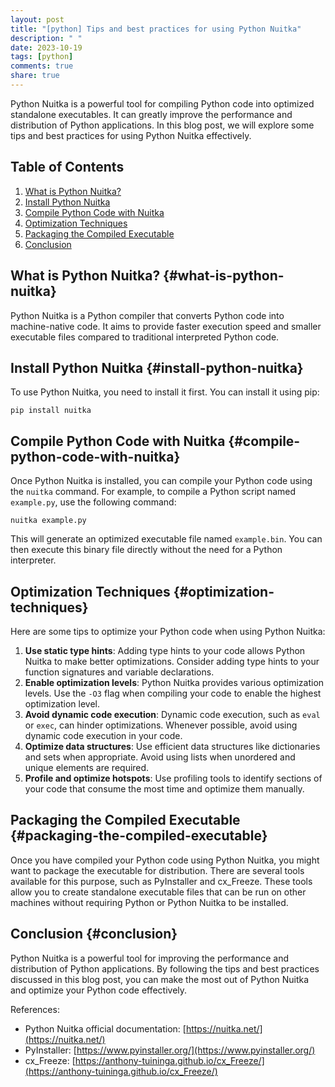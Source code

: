 ```yaml
---
layout: post
title: "[python] Tips and best practices for using Python Nuitka"
description: " "
date: 2023-10-19
tags: [python]
comments: true
share: true
---
```


Python Nuitka is a powerful tool for compiling Python code into optimized standalone executables. It can greatly improve the performance and distribution of Python applications. In this blog post, we will explore some tips and best practices for using Python Nuitka effectively.

## Table of Contents
1. [What is Python Nuitka?](#what-is-python-nuitka)
2. [Install Python Nuitka](#install-python-nuitka)
3. [Compile Python Code with Nuitka](#compile-python-code-with-nuitka)
4. [Optimization Techniques](#optimization-techniques)
5. [Packaging the Compiled Executable](#packaging-the-compiled-executable)
6. [Conclusion](#conclusion)

## What is Python Nuitka? {#what-is-python-nuitka}
Python Nuitka is a Python compiler that converts Python code into machine-native code. It aims to provide faster execution speed and smaller executable files compared to traditional interpreted Python code.

## Install Python Nuitka {#install-python-nuitka}
To use Python Nuitka, you need to install it first. You can install it using pip:

```shell
pip install nuitka
```

## Compile Python Code with Nuitka {#compile-python-code-with-nuitka}
Once Python Nuitka is installed, you can compile your Python code using the `nuitka` command. For example, to compile a Python script named `example.py`, use the following command:

```shell
nuitka example.py
```

This will generate an optimized executable file named `example.bin`. You can then execute this binary file directly without the need for a Python interpreter.

## Optimization Techniques {#optimization-techniques}
Here are some tips to optimize your Python code when using Python Nuitka:

1. **Use static type hints**: Adding type hints to your code allows Python Nuitka to make better optimizations. Consider adding type hints to your function signatures and variable declarations.
2. **Enable optimization levels**: Python Nuitka provides various optimization levels. Use the `-O3` flag when compiling your code to enable the highest optimization level.
3. **Avoid dynamic code execution**: Dynamic code execution, such as `eval` or `exec`, can hinder optimizations. Whenever possible, avoid using dynamic code execution in your code.
4. **Optimize data structures**: Use efficient data structures like dictionaries and sets when appropriate. Avoid using lists when unordered and unique elements are required.
5. **Profile and optimize hotspots**: Use profiling tools to identify sections of your code that consume the most time and optimize them manually.

## Packaging the Compiled Executable {#packaging-the-compiled-executable}
Once you have compiled your Python code using Python Nuitka, you might want to package the executable for distribution. There are several tools available for this purpose, such as PyInstaller and cx_Freeze. These tools allow you to create standalone executable files that can be run on other machines without requiring Python or Python Nuitka to be installed.

## Conclusion {#conclusion}
Python Nuitka is a powerful tool for improving the performance and distribution of Python applications. By following the tips and best practices discussed in this blog post, you can make the most out of Python Nuitka and optimize your Python code effectively.

References:
- Python Nuitka official documentation: [https://nuitka.net/](https://nuitka.net/)
- PyInstaller: [https://www.pyinstaller.org/](https://www.pyinstaller.org/)
- cx_Freeze: [https://anthony-tuininga.github.io/cx_Freeze/](https://anthony-tuininga.github.io/cx_Freeze/)